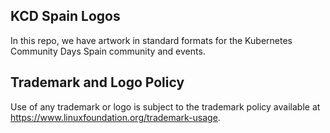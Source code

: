 ## KCD Spain Logos

In this repo, we have artwork in standard formats for the Kubernetes Community Days Spain community and events.

## Trademark and Logo Policy

Use of any trademark or logo is subject to the trademark policy available at https://www.linuxfoundation.org/trademark-usage.